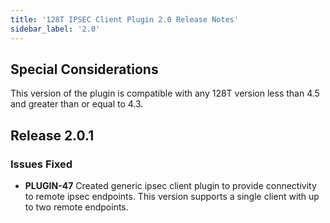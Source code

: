 ```yaml
---
title: '128T IPSEC Client Plugin 2.0 Release Notes'
sidebar_label: '2.0'
---
```


## Special Considerations
This version of the plugin is compatible with any 128T version less than 4.5 and greater than or equal to 4.3.

## Release 2.0.1

### Issues Fixed

- **PLUGIN-47** Created generic ipsec client plugin to provide connectivity to remote ipsec endpoints. This version supports a single client with up to two remote endpoints.
